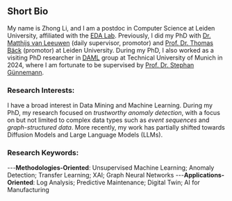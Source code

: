## Short Bio
My name is Zhong Li, and I am a postdoc in Computer Science at Leiden University, affiliated with the [EDA Lab](https://eda.liacs.nl/). Previously, I did my PhD 
with [Dr. Matthijs van Leeuwen](https://scholar.google.com/citations?user=GGLwU28AAAAJ&hl=en) (daily supervisor, promotor) and [Prof. Dr. Thomas Bäck](https://scholar.google.com/citations?user=x7LEID0AAAAJ&hl=en) (promotor) at Leiden University. During my PhD, I  also worked as a visiting PhD researcher in [DAML](https://www.cs.cit.tum.de/en/daml/home/) group at Technical University of Munich in 2024, where I am fortunate to be supervised by [Prof. Dr. Stephan Günnemann](https://scholar.google.de/citations?user=npqoAWwAAAAJ&hl=de).

### Research Interests: 
I have a broad interest in Data Mining and Machine Learning. During my PhD, my research focused on *trustworthy anomaly detection*, with a focus on but not limited to complex data types such as *event sequences* and *graph-structured data*. More recently, my work has partially shifted towards Diffusion Models and Large Language Models (LLMs).

### Research Keywords: 
---**Methodologies-Oriented**: Unsupervised Machine Learning; Anomaly Detection; Transfer Learning; XAI; Graph Neural Networks
---**Applications-Oriented**: Log Analysis; Predictive Maintenance; Digital Twin; AI for Manufacturing
